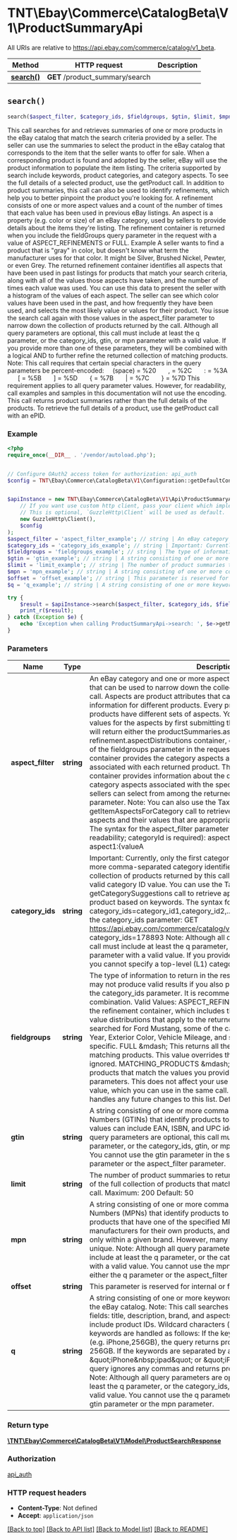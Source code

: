 # TNT\Ebay\Commerce\CatalogBeta\V1\ProductSummaryApi

All URIs are relative to https://api.ebay.com/commerce/catalog/v1_beta.

Method | HTTP request | Description
------------- | ------------- | -------------
[**search()**](ProductSummaryApi.md#search) | **GET** /product_summary/search | 


## `search()`

```php
search($aspect_filter, $category_ids, $fieldgroups, $gtin, $limit, $mpn, $offset, $q): \TNT\Ebay\Commerce\CatalogBeta\V1\Model\ProductSearchResponse
```



This call searches for and retrieves summaries of one or more products in the eBay catalog that match the search criteria provided by a seller. The seller can use the summaries to select the product in the eBay catalog that corresponds to the item that the seller wants to offer for sale. When a corresponding product is found and adopted by the seller, eBay will use the product information to populate the item listing. The criteria supported by search include keywords, product categories, and category aspects. To see the full details of a selected product, use the getProduct call. In addition to product summaries, this call can also be used to identify refinements, which help you to better pinpoint the product you're looking for. A refinement consists of one or more aspect values and a count of the number of times that each value has been used in previous eBay listings. An aspect is a property (e.g. color or size) of an eBay category, used by sellers to provide details about the items they're listing. The refinement container is returned when you include the fieldGroups query parameter in the request with a value of ASPECT_REFINEMENTS or FULL. Example A seller wants to find a product that is &quot;gray&quot; in color, but doesn't know what term the manufacturer uses for that color. It might be Silver, Brushed Nickel, Pewter, or even Grey. The returned refinement container identifies all aspects that have been used in past listings for products that match your search criteria, along with all of the values those aspects have taken, and the number of times each value was used. You can use this data to present the seller with a histogram of the values of each aspect. The seller can see which color values have been used in the past, and how frequently they have been used, and selects the most likely value or values for their product. You issue the search call again with those values in the aspect_filter parameter to narrow down the collection of products returned by the call. Although all query parameters are optional, this call must include at least the q parameter, or the category_ids, gtin, or mpn parameter with a valid value. If you provide more than one of these parameters, they will be combined with a logical AND to further refine the returned collection of matching products. Note: This call requires that certain special characters in the query parameters be percent-encoded: &nbsp;&nbsp;&nbsp;&nbsp;(space) = %20 &nbsp;&nbsp;&nbsp;&nbsp;&nbsp;&nbsp;, = %2C &nbsp;&nbsp;&nbsp;&nbsp;&nbsp;&nbsp;: = %3A &nbsp;&nbsp;&nbsp;&nbsp;&nbsp;&nbsp;[ = %5B &nbsp;&nbsp;&nbsp;&nbsp;&nbsp;&nbsp;] = %5D &nbsp;&nbsp;&nbsp;&nbsp;&nbsp;&nbsp;{ = %7B &nbsp;&nbsp;&nbsp;&nbsp;&nbsp;&nbsp;| = %7C &nbsp;&nbsp;&nbsp;&nbsp;&nbsp;&nbsp;} = %7D This requirement applies to all query parameter values. However, for readability, call examples and samples in this documentation will not use the encoding. This call returns product summaries rather than the full details of the products. To retrieve the full details of a product, use the getProduct call with an ePID.

### Example

```php
<?php
require_once(__DIR__ . '/vendor/autoload.php');


// Configure OAuth2 access token for authorization: api_auth
$config = TNT\Ebay\Commerce\CatalogBeta\V1\Configuration::getDefaultConfiguration()->setAccessToken('YOUR_ACCESS_TOKEN');


$apiInstance = new TNT\Ebay\Commerce\CatalogBeta\V1\Api\ProductSummaryApi(
    // If you want use custom http client, pass your client which implements `GuzzleHttp\ClientInterface`.
    // This is optional, `GuzzleHttp\Client` will be used as default.
    new GuzzleHttp\Client(),
    $config
);
$aspect_filter = 'aspect_filter_example'; // string | An eBay category and one or more aspects of that category, with the values that can be used to narrow down the collection of products returned by this call. Aspects are product attributes that can represent different types of information for different products. Every product has aspects, but different products have different sets of aspects. You can determine appropriate values for the aspects by first submitting this call without this parameter. It will return either the productSummaries.aspects container, the refinement.aspectDistributions container, or both, depending on the value of the fieldgroups parameter in the request. The productSummaries.aspects container provides the category aspects and their values that are associated with each returned product. The refinement.aspectDistributions container provides information about the distribution of values of the set of category aspects associated with the specified categories. In both cases sellers can select from among the returned aspects to use with this parameter. Note: You can also use the Taxonomy API's getItemAspectsForCategory call to retrieve detailed information about aspects and their values that are appropriate for your selected category. The syntax for the aspect_filter parameter is as follows (on several lines for readability; categoryId is required): aspect_filter=categoryId:category_id, aspect1:{valueA|valueB|...}, aspect2:{valueC|valueD|...},... A matching product must be within the specified category, and it must have least one of the values identified for every specified aspect. Note: Aspect names and values are case sensitive. Here is an example of an aspect_filter parameter in which 9355 is the category ID, Color is an aspect of that category, and Black and White are possible values of that aspect (on several lines for readability): GET https://api.ebay.com/commerce/catalog/v1_beta/product_summary/search? aspect_filter=categoryId:9355,Color:{White|Black} Here is the aspect_filter with required URL encoding and a second aspect (on several lines for readability): GET https://api.ebay.com/commerce/catalog/v1_beta/product_summary/search? aspect_filter=categoryId:9355,Color:%7BWhite%7CBlack%7D, Storage%20Capacity:%128GB%7C256GB%7D Note: You cannot use the aspect_filter parameter in the same call with either the gtin parameter or the mpn parameter. For implementation help, refer to eBay API documentation at https://developer.ebay.com/api-docs/commerce/catalog/types/catal:AspectFilter
$category_ids = 'category_ids_example'; // string | Important: Currently, only the first category_id value is accepted. One or more comma-separated category identifiers for narrowing down the collection of products returned by this call. Note: This parameter requires a valid category ID value. You can use the Taxonomy API's getCategorySuggestions call to retrieve appropriate category IDs for your product based on keywords. The syntax for this parameter is as follows: category_ids=category_id1,category_id2,... Here is an example of a call with the category_ids parameter: GET https://api.ebay.com/commerce/catalog/v1_beta/product_summary/search? category_ids=178893 Note: Although all query parameters are optional, this call must include at least the q parameter, or the category_ids, gtin, or mpn parameter with a valid value. If you provide only the category_ids parameter, you cannot specify a top-level (L1) category.
$fieldgroups = 'fieldgroups_example'; // string | The type of information to return in the response. Important: This parameter may not produce valid results if you also provide more than one value for the category_ids parameter. It is recommended that you avoid using this combination. Valid Values: ASPECT_REFINEMENTS &mdash; This returns the refinement container, which includes the category aspect and aspect value distributions that apply to the returned products. For example, if you searched for Ford Mustang, some of the category aspects might be Model Year, Exterior Color, Vehicle Mileage, and so on. Note: Aspects are category specific. FULL &mdash; This returns all the refinement containers and all the matching products. This value overrides the other values, which will be ignored. MATCHING_PRODUCTS &mdash; This returns summaries for all products that match the values you provide for the q and category_ids parameters. This does not affect your use of the ASPECT_REFINEMENTS value, which you can use in the same call. Code so that your app gracefully handles any future changes to this list. Default: MATCHING_PRODUCTS
$gtin = 'gtin_example'; // string | A string consisting of one or more comma-separated Global Trade Item Numbers (GTINs) that identify products to search for. Currently the GTIN values can include EAN, ISBN, and UPC identifier types. Note: Although all query parameters are optional, this call must include at least the q parameter, or the category_ids, gtin, or mpn parameter with a valid value. You cannot use the gtin parameter in the same call with either the q parameter or the aspect_filter parameter.
$limit = 'limit_example'; // string | The number of product summaries to return. This is the result set, a subset of the full collection of products that match the search or filter criteria of this call. Maximum: 200 Default: 50
$mpn = 'mpn_example'; // string | A string consisting of one or more comma-separated Manufacturer Part Numbers (MPNs) that identify products to search for. This call will return all products that have one of the specified MPNs. MPNs are defined by manufacturers for their own products, and are therefore certain to be unique only within a given brand. However, many MPNs do turn out to be globally unique. Note: Although all query parameters are optional, this call must include at least the q parameter, or the category_ids, gtin, or mpn parameter with a valid value. You cannot use the mpn parameter in the same call with either the q parameter or the aspect_filter parameter.
$offset = 'offset_example'; // string | This parameter is reserved for internal or future use.
$q = 'q_example'; // string | A string consisting of one or more keywords to use to search for products in the eBay catalog. Note: This call searches the following product record fields: title, description, brand, and aspects.localizedName, which do not include product IDs. Wildcard characters (e.g. *) are not allowed. The keywords are handled as follows: If the keywords are separated by a comma (e.g. iPhone,256GB), the query returns products that have iPhone AND 256GB. If the keywords are separated by a space (e.g. &quot;iPhone&nbsp;ipad&quot; or &quot;iPhone,&nbsp;ipad&quot;), the query ignores any commas and returns products that have iPhone OR iPad. Note: Although all query parameters are optional, this call must include at least the q parameter, or the category_ids, gtin, or mpn parameter with a valid value. You cannot use the q parameter in the same call with either the gtin parameter or the mpn parameter.

try {
    $result = $apiInstance->search($aspect_filter, $category_ids, $fieldgroups, $gtin, $limit, $mpn, $offset, $q);
    print_r($result);
} catch (Exception $e) {
    echo 'Exception when calling ProductSummaryApi->search: ', $e->getMessage(), PHP_EOL;
}
```

### Parameters

Name | Type | Description  | Notes
------------- | ------------- | ------------- | -------------
 **aspect_filter** | **string**| An eBay category and one or more aspects of that category, with the values that can be used to narrow down the collection of products returned by this call. Aspects are product attributes that can represent different types of information for different products. Every product has aspects, but different products have different sets of aspects. You can determine appropriate values for the aspects by first submitting this call without this parameter. It will return either the productSummaries.aspects container, the refinement.aspectDistributions container, or both, depending on the value of the fieldgroups parameter in the request. The productSummaries.aspects container provides the category aspects and their values that are associated with each returned product. The refinement.aspectDistributions container provides information about the distribution of values of the set of category aspects associated with the specified categories. In both cases sellers can select from among the returned aspects to use with this parameter. Note: You can also use the Taxonomy API&#39;s getItemAspectsForCategory call to retrieve detailed information about aspects and their values that are appropriate for your selected category. The syntax for the aspect_filter parameter is as follows (on several lines for readability; categoryId is required): aspect_filter&#x3D;categoryId:category_id, aspect1:{valueA|valueB|...}, aspect2:{valueC|valueD|...},... A matching product must be within the specified category, and it must have least one of the values identified for every specified aspect. Note: Aspect names and values are case sensitive. Here is an example of an aspect_filter parameter in which 9355 is the category ID, Color is an aspect of that category, and Black and White are possible values of that aspect (on several lines for readability): GET https://api.ebay.com/commerce/catalog/v1_beta/product_summary/search? aspect_filter&#x3D;categoryId:9355,Color:{White|Black} Here is the aspect_filter with required URL encoding and a second aspect (on several lines for readability): GET https://api.ebay.com/commerce/catalog/v1_beta/product_summary/search? aspect_filter&#x3D;categoryId:9355,Color:%7BWhite%7CBlack%7D, Storage%20Capacity:%128GB%7C256GB%7D Note: You cannot use the aspect_filter parameter in the same call with either the gtin parameter or the mpn parameter. For implementation help, refer to eBay API documentation at https://developer.ebay.com/api-docs/commerce/catalog/types/catal:AspectFilter | [optional]
 **category_ids** | **string**| Important: Currently, only the first category_id value is accepted. One or more comma-separated category identifiers for narrowing down the collection of products returned by this call. Note: This parameter requires a valid category ID value. You can use the Taxonomy API&#39;s getCategorySuggestions call to retrieve appropriate category IDs for your product based on keywords. The syntax for this parameter is as follows: category_ids&#x3D;category_id1,category_id2,... Here is an example of a call with the category_ids parameter: GET https://api.ebay.com/commerce/catalog/v1_beta/product_summary/search? category_ids&#x3D;178893 Note: Although all query parameters are optional, this call must include at least the q parameter, or the category_ids, gtin, or mpn parameter with a valid value. If you provide only the category_ids parameter, you cannot specify a top-level (L1) category. | [optional]
 **fieldgroups** | **string**| The type of information to return in the response. Important: This parameter may not produce valid results if you also provide more than one value for the category_ids parameter. It is recommended that you avoid using this combination. Valid Values: ASPECT_REFINEMENTS &amp;mdash; This returns the refinement container, which includes the category aspect and aspect value distributions that apply to the returned products. For example, if you searched for Ford Mustang, some of the category aspects might be Model Year, Exterior Color, Vehicle Mileage, and so on. Note: Aspects are category specific. FULL &amp;mdash; This returns all the refinement containers and all the matching products. This value overrides the other values, which will be ignored. MATCHING_PRODUCTS &amp;mdash; This returns summaries for all products that match the values you provide for the q and category_ids parameters. This does not affect your use of the ASPECT_REFINEMENTS value, which you can use in the same call. Code so that your app gracefully handles any future changes to this list. Default: MATCHING_PRODUCTS | [optional]
 **gtin** | **string**| A string consisting of one or more comma-separated Global Trade Item Numbers (GTINs) that identify products to search for. Currently the GTIN values can include EAN, ISBN, and UPC identifier types. Note: Although all query parameters are optional, this call must include at least the q parameter, or the category_ids, gtin, or mpn parameter with a valid value. You cannot use the gtin parameter in the same call with either the q parameter or the aspect_filter parameter. | [optional]
 **limit** | **string**| The number of product summaries to return. This is the result set, a subset of the full collection of products that match the search or filter criteria of this call. Maximum: 200 Default: 50 | [optional]
 **mpn** | **string**| A string consisting of one or more comma-separated Manufacturer Part Numbers (MPNs) that identify products to search for. This call will return all products that have one of the specified MPNs. MPNs are defined by manufacturers for their own products, and are therefore certain to be unique only within a given brand. However, many MPNs do turn out to be globally unique. Note: Although all query parameters are optional, this call must include at least the q parameter, or the category_ids, gtin, or mpn parameter with a valid value. You cannot use the mpn parameter in the same call with either the q parameter or the aspect_filter parameter. | [optional]
 **offset** | **string**| This parameter is reserved for internal or future use. | [optional]
 **q** | **string**| A string consisting of one or more keywords to use to search for products in the eBay catalog. Note: This call searches the following product record fields: title, description, brand, and aspects.localizedName, which do not include product IDs. Wildcard characters (e.g. *) are not allowed. The keywords are handled as follows: If the keywords are separated by a comma (e.g. iPhone,256GB), the query returns products that have iPhone AND 256GB. If the keywords are separated by a space (e.g. &amp;quot;iPhone&amp;nbsp;ipad&amp;quot; or &amp;quot;iPhone,&amp;nbsp;ipad&amp;quot;), the query ignores any commas and returns products that have iPhone OR iPad. Note: Although all query parameters are optional, this call must include at least the q parameter, or the category_ids, gtin, or mpn parameter with a valid value. You cannot use the q parameter in the same call with either the gtin parameter or the mpn parameter. | [optional]

### Return type

[**\TNT\Ebay\Commerce\CatalogBeta\V1\Model\ProductSearchResponse**](../Model/ProductSearchResponse.md)

### Authorization

[api_auth](../../README.md#api_auth)

### HTTP request headers

- **Content-Type**: Not defined
- **Accept**: `application/json`

[[Back to top]](#) [[Back to API list]](../../README.md#endpoints)
[[Back to Model list]](../../README.md#models)
[[Back to README]](../../README.md)
